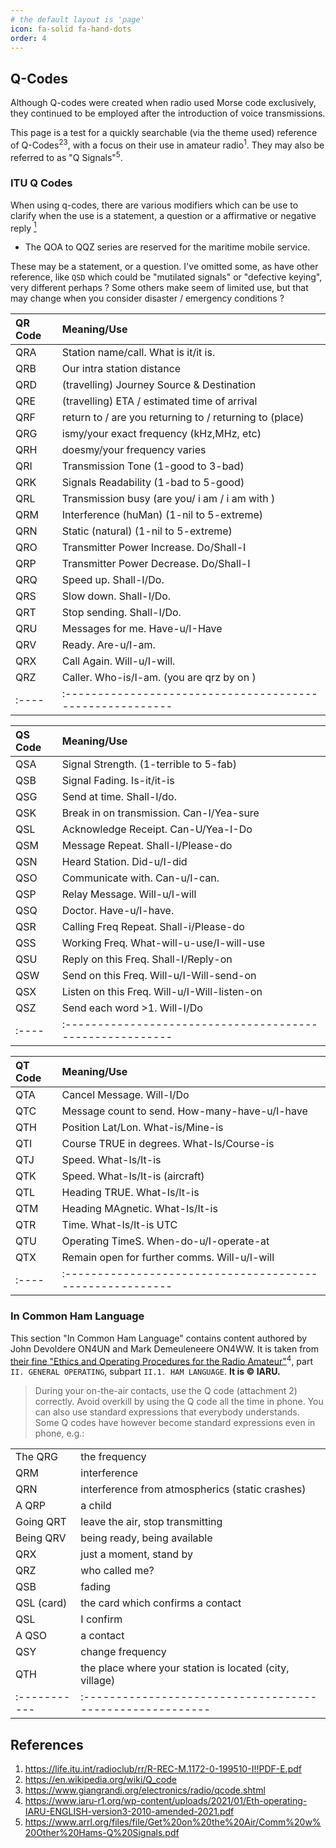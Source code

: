 ```yaml
---
# the default layout is 'page'
icon: fa-solid fa-hand-dots
order: 4
---
```


## Q-Codes
Although Q-codes were created when radio used Morse code exclusively, they continued to be employed after the introduction of voice transmissions.

This page is a test for a quickly searchable (via the theme used) reference of Q-Codes<sup>2</sup><sup>3</sup>, with a focus on their use in amateur radio<sup>1</sup>. They may also be referred to as "Q Signals"<sup>5</sup>.

### ITU Q Codes
When using q-codes, there are various modifiers which can be use to clarify when the use is a statement, a question or a affirmative or negative reply [<sup>1</sup>](https://life.itu.int/radioclub/rr/R-REC-M.1172-0-199510-I!!PDF-E.pdf)

- The QOA to QQZ series are reserved for the maritime mobile service.

These may be a statement, or a question. I've omitted some, as have other reference, like `QSD` which could be "mutilated signals" or "defective keying", very different perhaps ? Some others make seem of limited use, but that may change when you consider disaster / emergency conditions ?

| QR Code | Meaning/Use |
|:----|:--------------------------------------------------------|
| QRA | Station name/call. What is it/it is.                    |
| QRB | Our intra station distance                              |
| QRD | (travelling) Journey Source & Destination               |
| QRE | (travelling) ETA / estimated time of arrival            |
| QRF | return to / are you returning to / returning to (place) |
| QRG | ismy/your exact frequency (kHz,MHz, etc)                |
| QRH | doesmy/your frequency varies                            |
| QRI | Transmission Tone   (1-good to 3-bad)                   |
| QRK | Signals Readability (1-bad to 5-good)                   |
| QRL | Transmission busy (are you/ i am / i am with <call>)    |
| QRM | Interference (huMan) (1-nil to 5-extreme)               |
| QRN | Static (natural) (1-nil to 5-extreme)                   |
| QRO | Transmitter Power Increase. Do/Shall-I                  |
| QRP | Transmitter Power Decrease. Do/Shall-I                  |
| QRQ | Speed up. Shall-I/Do.                                   |
| QRS | Slow down. Shall-I/Do.                                  |
| QRT | Stop sending. Shall-I/Do.                               |
| QRU | Messages for me. Have-u/I-Have                          |             
| QRV | Ready. Are-u/I-am.                                      |
| QRX | Call Again. Will-u/I-will.                              |
| QRZ | Caller. Who-is/I-am. (you are qrz by <call> on <freq>)  |
|:----|:--------------------------------------------------------|


| QS Code | Meaning/Use |
|:----|:--------------------------------------------------------|
| QSA | Signal Strength. (1-terrible to 5-fab)                   |
| QSB | Signal Fading. Is-it/it-is                       |
| QSG | Send at time. Shall-I/do.                        |
| QSK | Break in on transmission. Can-I/Yea-sure                   |
| QSL | Acknowledge Receipt. Can-U/Yea-I-Do                  |
| QSM | Message Repeat. Shall-I/Please-do                   |
| QSN | Heard Station. Did-u/I-did                   |
| QSO | Communicate with. Can-u/I-can.                   |
| QSP | Relay Message. Will-u/I-will                   |
| QSQ | Doctor. Have-u/I-have.                   |
| QSR | Calling Freq Repeat. Shall-i/Please-do                   |
| QSS | Working Freq. What-will-u-use/I-will-use                   |
| QSU | Reply on this Freq. Shall-I/Reply-on                 |
| QSW | Send on this Freq. Will-u/I-Will-send-on             |
| QSX | Listen on this Freq. Will-u/I-Will-listen-on             |
| QSZ | Send each word >1. Will-I/Do             |
|:----|:--------------------------------------------------------|


| QT Code | Meaning/Use |
|:----|:--------------------------------------------------------|
| QTA | Cancel Message. Will-I/Do             |
| QTC | Message count to send. How-many-have-u/I-have             |
| QTH | Position Lat/Lon.  What-is/Mine-is             |
| QTI | Course TRUE in degrees. What-Is/Course-is             |
| QTJ | Speed. What-Is/It-is             |
| QTK | Speed. What-Is/It-is  (aircraft)           |
| QTL | Heading TRUE. What-Is/It-is             |
| QTM | Heading MAgnetic. What-Is/It-is             |
| QTR | Time. What-Is/It-is UTC            |
| QTU | Operating TimeS. When-do-u/I-operate-at            |
| QTX | Remain open for further comms. Will-u/I-will            |
|:----|:--------------------------------------------------------|


### In Common Ham Language
This section "In Common Ham Language" contains content authored by John Devoldere ON4UN and Mark Demeuleneere ON4WW. It is taken from [their fine "Ethics and Operating Procedures for the Radio Amateur"](https://www.iaru-r1.org/wp-content/uploads/2021/01/Eth-operating-IARU-ENGLISH-version3-2010-amended-2021.pdf)<sup>4</sup>, part `II. GENERAL OPERATING`, subpart `II.1. HAM LANGUAGE`. **It is © IARU.**

> During your on-the-air contacts, use the Q code (attachment 2) correctly. Avoid overkill by using the Q code all the time in phone. You can also use standard expressions that everybody understands. 
> Some Q codes have however become standard expressions even in phone, e.g.:

|||
|:-----------|:--------------------------------------------------------|
| The QRG    | the frequency                                           |
| QRM        | interference                                            | 
| QRN        | interference from atmospherics (static crashes)         | 
| A QRP      | a child                                                 |
| Going QRT  | leave the air, stop transmitting                        |
| Being QRV  | being ready, being available                            |
| QRX        | just a moment, stand by                                 |
| QRZ        | who called me?                                          |
| QSB        | fading                                                  |
| QSL (card) | the card which confirms a contact                       |
| QSL        | I confirm                                               |
| A QSO      | a contact                                               |
| QSY        | change frequency                                        |
| QTH        | the place where your station is located (city, village) |
|:-----------|:--------------------------------------------------------|

## References
1. https://life.itu.int/radioclub/rr/R-REC-M.1172-0-199510-I!!PDF-E.pdf
2. https://en.wikipedia.org/wiki/Q_code
3. https://www.giangrandi.org/electronics/radio/qcode.shtml
4. https://www.iaru-r1.org/wp-content/uploads/2021/01/Eth-operating-IARU-ENGLISH-version3-2010-amended-2021.pdf
5. https://www.arrl.org/files/file/Get%20on%20the%20Air/Comm%20w%20Other%20Hams-Q%20Signals.pdf